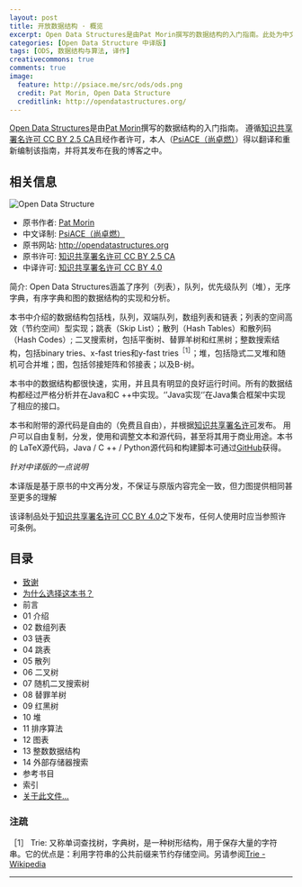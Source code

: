 ```yaml
---
layout: post
title: 开放数据结构 · 概览
excerpt: Open Data Structures是由Pat Morin撰写的数据结构的入门指南。此处为中文译制版。
categories: [Open Data Structure 中译版]
tags: [ODS, 数据结构与算法, 译作]
creativecommons: true
comments: true
image:
  feature: http://psiace.me/src/ods/ods.png
  credit: Pat Morin, Open Data Structure
  creditlink: http://opendatastructures.org/
---
```


[Open Data Structures](http://opendatastructures.org)是由[Pat Morin](http://cglab.ca/~morin/)撰写的数据结构的入门指南。
遵循[知识共享署名许可 CC BY 2.5 CA](http://creativecommons.org/licenses/by/2.5/ca/)且经作者许可，本人（[PsiACE（尚卓燃）](http://http://psiace.me/resume/)）得以翻译和重新编制该指南，并将其发布在我的博客之中。

## 相关信息

![Open Data Structure](http://psiace.me/src/ods/ods-book.jpg)

* 原书作者: [Pat Morin](http://cglab.ca/~morin/)        
* 中文译制: [PsiACE（尚卓燃）](http://http://psiace.me/resume/)
* 原书网站: http://opendatastructures.org
* 原书许可: [知识共享署名许可 CC BY 2.5 CA](http://creativecommons.org/licenses/by/2.5/ca/)
* 中译许可: [知识共享署名许可 CC BY 4.0](https://creativecommons.org/licenses/by/4.0/)

简介: Open Data Structures涵盖了序列（列表），队列，优先级队列（堆），无序字典，有序字典和图的数据结构的实现和分析。

本书中介绍的数据结构包括栈，队列，双端队列，数组列表和链表；列表的空间高效（节约空间）型实现；跳表（Skip List）；散列（Hash Tables）和散列码（Hash Codes）; 二叉搜索树，包括平衡树、替罪羊树和红黑树；整数搜索结构，包括binary tries、x-fast tries和y-fast tries<sup>［1］</sup>；堆，包括隐式二叉堆和随机可合并堆；图，包括邻接矩阵和邻接表；以及B-树。

本书中的数据结构都很快速，实用，并且具有明显的良好运行时间。所有的数据结构都经过严格分析并在Java和C ++中实现。‘’Java实现‘’在Java集合框架中实现了相应的接口。

本书和附带的源代码是自由的（免费且自由），并根据[知识共享署名许可](http://creativecommons.org/licenses/by/2.5/ca/)发布。 用户可以自由复制，分发，使用和调整文本和源代码，甚至将其用于商业用途。本书的 LaTeX源代码，Java / C ++ / Python源代码和构建脚本可通过[GitHub](https://github.com/patmorin/ods)获得。

*针对中译版的一点说明*

本译版是基于原书的中文再分发，不保证与原版内容完全一致，但力图提供相同甚至更多的理解

该译制品处于[知识共享署名许可 CC BY 4.0](https://creativecommons.org/licenses/by/4.0/)之下发布，任何人使用时应当参照许可条例。

## 目录

* [致谢](http://psiace.me/articles/2018-04/ODS-Acknowledgments)
* [为什么选择这本书？](http://psiace.me/articles/2018-05/ODS-Why-this-book)
* 前言
* 01  介绍
* 02  数组列表
* 03  链表
* 04  跳表
* 05  散列
* 06  二叉树
* 07  随机二叉搜索树
* 08  替罪羊树
* 09  红黑树
* 10  堆
* 11  排序算法
* 12  图表
* 13  整数数据结构
* 14  外部存储器搜索
* 参考书目
* 索引
* [关于此文件...](http://psiace.me/articles/2018-04/ODS)


### 注疏

［1］ Trie: 又称单词查找树，字典树，是一种树形结构，用于保存大量的字符串。它的优点是：利用字符串的公共前缀来节约存储空间。另请参阅[Trie - Wikipedia](https://en.m.wikipedia.org/wiki/Trie)

---




